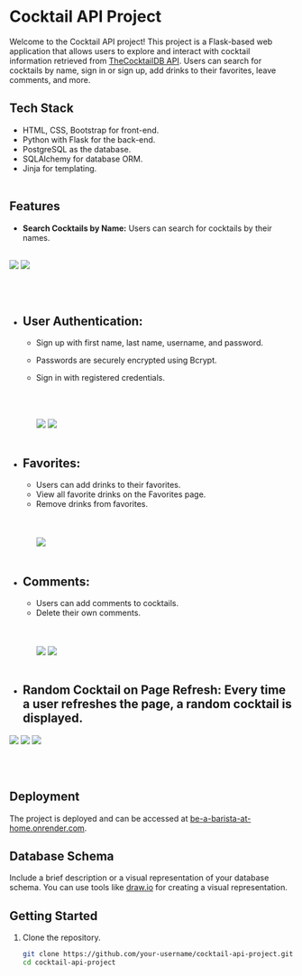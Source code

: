 # Cocktail API Project

Welcome to the Cocktail API project! This project is a Flask-based web application that allows users to explore and interact with cocktail information retrieved from [TheCocktailDB API](https://www.thecocktaildb.com/api.php?ref=apilist.fun). Users can search for cocktails by name, sign in or sign up, add drinks to their favorites, leave comments, and more.

  
## Tech Stack

- HTML, CSS, Bootstrap for front-end.
- Python with Flask for the back-end.
- PostgreSQL as the database.
- SQLAlchemy for database ORM.
- Jinja for templating.
<br></br>


## Features

- **Search Cocktails by Name:** Users can search for cocktails by their names. <br></br>
 <img src = "https://github.com/serenkapanoglu/BeABaristaAtHome2/blob/main/images2/search3.png" />
 <img src = "https://github.com/serenkapanoglu/BeABaristaAtHome2/blob/main/images2/searchvodka.png" />
 
  <br></br>
 
  
- ## **User Authentication:**
  - Sign up with first name, last name, username, and password.
  - Passwords are securely encrypted using Bcrypt.
  - Sign in with registered credentials.
  <br></br>
  <br></br>
  
    <img src="https://github.com/serenkapanoglu/BeABaristaAtHome2/blob/main/images2/login.png" />
    <img src ="https://github.com/serenkapanoglu/BeABaristaAtHome2/blob/main/images2/register.png?raw=true" />
    <br></br>
    

- ## **Favorites:**
  - Users can add drinks to their favorites.
  - View all favorite drinks on the Favorites page.
  - Remove drinks from favorites.
    <br></br>
  <br></br>
    <img src = "https://github.com/serenkapanoglu/BeABaristaAtHome2/blob/main/images2/fav.png" />
<br></br>


- ## **Comments:**
  - Users can add comments to cocktails.
  - Delete their own comments.
    <br></br>
  <br></br>
    <img src = "https://github.com/serenkapanoglu/BeABaristaAtHome2/blob/main/images2/addcomment.png" />
    <img src = "https://github.com/serenkapanoglu/BeABaristaAtHome2/blob/main/images2/deletecomment.png" />
<br></br>


- ## **Random Cocktail on Page Refresh:** Every time a user refreshes the page, a random cocktail is displayed.
<img src= "https://github.com/serenkapanoglu/BeABaristaAtHome2/blob/main/images2/search2.png" />
<img src = "https://github.com/serenkapanoglu/BeABaristaAtHome2/blob/main/images2/search4.png" />
<img src = "https://github.com/serenkapanoglu/BeABaristaAtHome2/blob/main/images2/search.png" />
   
<br></br>



## Deployment

The project is deployed and can be accessed at [be-a-barista-at-home.onrender.com](https://be-a-barista-at-home.onrender.com/).

## Database Schema

Include a brief description or a visual representation of your database schema. You can use tools like [draw.io](https://app.diagrams.net/) for creating a visual representation.


## Getting Started

1. Clone the repository.
   ```bash
   git clone https://github.com/your-username/cocktail-api-project.git
   cd cocktail-api-project
